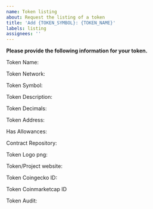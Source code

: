 ```yaml
---
name: Token listing
about: Request the listing of a token
title: 'Add {TOKEN_SYMBOL}: {TOKEN_NAME}'
labels: listing
assignees: ''
---
```


**Please provide the following information for your token.**

Token Name:

Token Network:

Token Symbol:

Token Description:

Token Decimals:

Token Address:

Has Allowances:

Contract Repository:

Token Logo png:

Token/Project website:

Token Coingecko ID:

Token Coinmarketcap ID

Token Audit:
